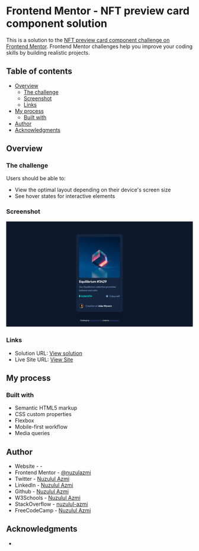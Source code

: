 # Frontend Mentor - NFT preview card component solution

This is a solution to the [NFT preview card component challenge on Frontend Mentor](https://www.frontendmentor.io/challenges/nft-preview-card-component-SbdUL_w0U). Frontend Mentor challenges help you improve your coding skills by building realistic projects. 

## Table of contents

- [Overview](#overview)
  - [The challenge](#the-challenge)
  - [Screenshot](#screenshot)
  - [Links](#links)
- [My process](#my-process)
  - [Built with](#built-with)
- [Author](#author)
- [Acknowledgments](#acknowledgments)

## Overview

### The challenge

Users should be able to:

- View the optimal layout depending on their device's screen size
- See hover states for interactive elements

### Screenshot

![](./design/Preview.png)

### Links

- Solution URL: [View solution](https://www.frontendmentor.io/solutions/responsive-nft-card-using-flexbox-and-media-queries-BybCQv3Qhj)
- Live Site URL: [View Site](https://nuzulazmi.github.io/nft-preview-card/)

## My process

### Built with

- Semantic HTML5 markup
- CSS custom properties
- Flexbox
- Mobile-first workflow
- Media queries

## Author

- Website - []() - 
- Frontend Mentor - [@nuzulazmi](https://www.frontendmentor.io/profile/nuzulazmi)
- Twitter - [Nuzulul Azmi](https://twitter.com/Nuzuelazmy)
- LinkedIn - [Nuzulul Azmi](https://www.linkedin.com/in/nuzuel-azmy-392490246/)
- Github - [Nuzulul Azmi](https://github.com/nuzulazmi)
- W3Schools - [Nuzulul Azmi](https://www.w3profile.com/Nuzulul_Azmi)
- StackOverflow - [nuzulul-azmi](https://stackoverflow.com/users/20308624/nuzulul-azmi)
- FreeCodeCamp - [Nuzulul Azmi](https://www.freecodecamp.org/fccb299c7c7-1716-4665-9d41-3b6ea74a4eed)

## Acknowledgments

-
